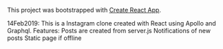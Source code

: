 This project was bootstrapped with [Create React App](https://github.com/facebook/create-react-app).

14Feb2019:
This is a Instagram clone created with React using Apollo and Graphql. 
Features:
  Posts are created from server.js
  Notifications of new posts
  Static page if offline
  
